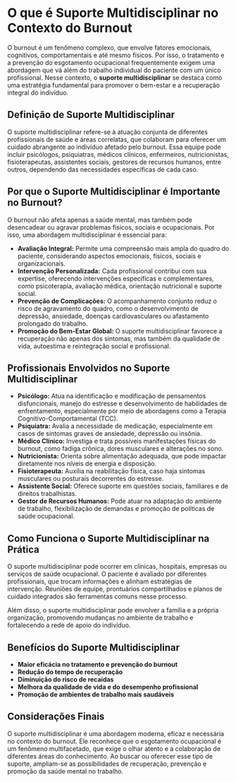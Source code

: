 # O que é Suporte Multidisciplinar no Contexto do Burnout

O burnout é um fenômeno complexo, que envolve fatores emocionais, cognitivos, comportamentais e até mesmo físicos. Por isso, o tratamento e a prevenção do esgotamento ocupacional frequentemente exigem uma abordagem que vá além do trabalho individual do paciente com um único profissional. Nesse contexto, o **suporte multidisciplinar** se destaca como uma estratégia fundamental para promover o bem-estar e a recuperação integral do indivíduo.

## Definição de Suporte Multidisciplinar

O suporte multidisciplinar refere-se à atuação conjunta de diferentes profissionais de saúde e áreas correlatas, que colaboram para oferecer um cuidado abrangente ao indivíduo afetado pelo burnout. Essa equipe pode incluir psicólogos, psiquiatras, médicos clínicos, enfermeiros, nutricionistas, fisioterapeutas, assistentes sociais, gestores de recursos humanos, entre outros, dependendo das necessidades específicas de cada caso.

## Por que o Suporte Multidisciplinar é Importante no Burnout?

O burnout não afeta apenas a saúde mental, mas também pode desencadear ou agravar problemas físicos, sociais e ocupacionais. Por isso, uma abordagem multidisciplinar é essencial para:

- **Avaliação Integral:** Permite uma compreensão mais ampla do quadro do paciente, considerando aspectos emocionais, físicos, sociais e organizacionais.
- **Intervenção Personalizada:** Cada profissional contribui com sua expertise, oferecendo intervenções específicas e complementares, como psicoterapia, avaliação médica, orientação nutricional e suporte social.
- **Prevenção de Complicações:** O acompanhamento conjunto reduz o risco de agravamento do quadro, como o desenvolvimento de depressão, ansiedade, doenças cardiovasculares ou afastamento prolongado do trabalho.
- **Promoção do Bem-Estar Global:** O suporte multidisciplinar favorece a recuperação não apenas dos sintomas, mas também da qualidade de vida, autoestima e reintegração social e profissional.

## Profissionais Envolvidos no Suporte Multidisciplinar

- **Psicólogo:** Atua na identificação e modificação de pensamentos disfuncionais, manejo do estresse e desenvolvimento de habilidades de enfrentamento, especialmente por meio de abordagens como a Terapia Cognitivo-Comportamental (TCC).
- **Psiquiatra:** Avalia a necessidade de medicação, especialmente em casos de sintomas graves de ansiedade, depressão ou insônia.
- **Médico Clínico:** Investiga e trata possíveis manifestações físicas do burnout, como fadiga crônica, dores musculares e alterações no sono.
- **Nutricionista:** Orienta sobre alimentação adequada, que pode impactar diretamente nos níveis de energia e disposição.
- **Fisioterapeuta:** Auxilia na reabilitação física, caso haja sintomas musculares ou posturais decorrentes do estresse.
- **Assistente Social:** Oferece suporte em questões sociais, familiares e de direitos trabalhistas.
- **Gestor de Recursos Humanos:** Pode atuar na adaptação do ambiente de trabalho, flexibilização de demandas e promoção de políticas de saúde ocupacional.

## Como Funciona o Suporte Multidisciplinar na Prática

O suporte multidisciplinar pode ocorrer em clínicas, hospitais, empresas ou serviços de saúde ocupacional. O paciente é avaliado por diferentes profissionais, que trocam informações e alinham estratégias de intervenção. Reuniões de equipe, prontuários compartilhados e planos de cuidado integrados são ferramentas comuns nesse processo.

Além disso, o suporte multidisciplinar pode envolver a família e a própria organização, promovendo mudanças no ambiente de trabalho e fortalecendo a rede de apoio do indivíduo.

## Benefícios do Suporte Multidisciplinar

- **Maior eficácia no tratamento e prevenção do burnout**
- **Redução do tempo de recuperação**
- **Diminuição do risco de recaídas**
- **Melhora da qualidade de vida e do desempenho profissional**
- **Promoção de ambientes de trabalho mais saudáveis**

## Considerações Finais

O suporte multidisciplinar é uma abordagem moderna, eficaz e necessária no contexto do burnout. Ele reconhece que o esgotamento ocupacional é um fenômeno multifacetado, que exige o olhar atento e a colaboração de diferentes áreas do conhecimento. Ao buscar ou oferecer esse tipo de suporte, ampliam-se as possibilidades de recuperação, prevenção e promoção da saúde mental no trabalho.